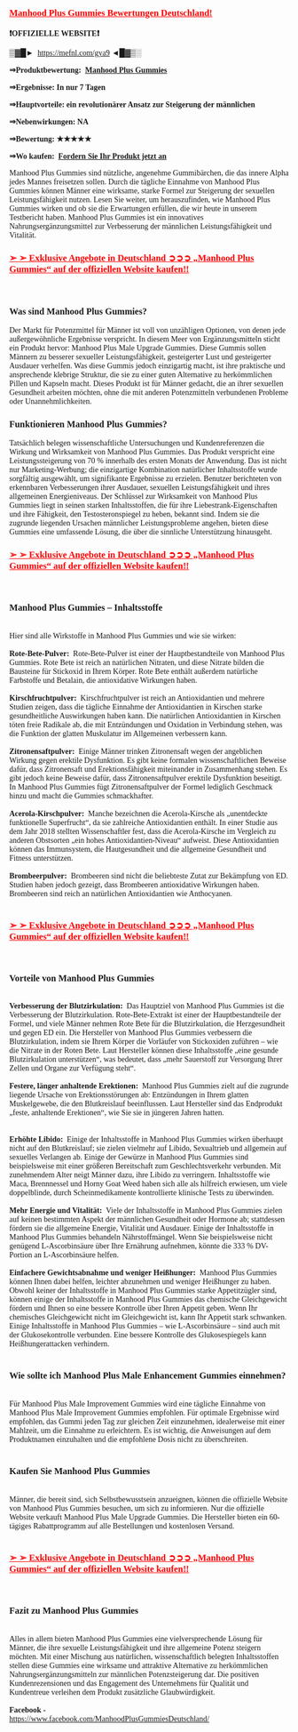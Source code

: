 <h3><span style="color: #ff0000;"><a style="color: #ff0000;" href="https://mefnl.com/k2pihttps://mefnl.com/gya9" target="_blank" rel="nofollow" data-saferedirecturl="https://www.google.com/url?hl=en-GB&amp;q=https://mefnl.com/k2pihttps://mefnl.com/gya9&amp;source=gmail&amp;ust=1729237872194000&amp;usg=AOvVaw0RHwdl0neFrKfMjlhYsTFB"><strong><span style="font-family: Georgia;">Manhood Plus Gummies Bewertungen Deutschland!</span></strong></a></span></h3>
<p><strong><span style="font-family: Georgia;">❗OFFIZIELLE WEBSITE❗</span></strong></p>
<p><span style="font-family: Georgia;">▒▓█►&nbsp;&nbsp;<a href="https://mefnl.com/gya9" target="_blank" rel="nofollow" data-saferedirecturl="https://www.google.com/url?hl=en-GB&amp;q=https://mefnl.com/gya9&amp;source=gmail&amp;ust=1729237872194000&amp;usg=AOvVaw30e6z6gT8SGx14_10MoWTB">https://mefnl.com/gya9</a>&nbsp;◄█▓▒░</span></p>
<p><strong><span style="font-family: Georgia;">&rArr;Produktbewertung:&nbsp;&nbsp;<a href="https://mefnl.com/gya9" target="_blank" rel="nofollow" data-saferedirecturl="https://www.google.com/url?hl=en-GB&amp;q=https://mefnl.com/gya9&amp;source=gmail&amp;ust=1729237872194000&amp;usg=AOvVaw30e6z6gT8SGx14_10MoWTB">Manhood Plus Gummies</a></span></strong></p>
<p><strong><span style="font-family: Georgia;">&rArr;Ergebnisse: In nur 7 Tagen</span></strong></p>
<p><strong><span style="font-family: Georgia;">&rArr;Hauptvorteile: ein revolution&auml;rer Ansatz zur Steigerung der m&auml;nnlichen&nbsp;</span></strong></p>
<p><strong><span style="font-family: Georgia;">&rArr;Nebenwirkungen: NA</span></strong></p>
<p><strong><span style="font-family: Georgia;">&rArr;Bewertung: ★★★★★</span></strong></p>
<p><strong><span style="font-family: Georgia;">&rArr;Wo kaufen:&nbsp;&nbsp;<a href="https://mefnl.com/gya9" target="_blank" rel="nofollow" data-saferedirecturl="https://www.google.com/url?hl=en-GB&amp;q=https://mefnl.com/gya9&amp;source=gmail&amp;ust=1729237872194000&amp;usg=AOvVaw30e6z6gT8SGx14_10MoWTB">Fordern Sie Ihr Produkt jetzt an</a></span></strong></p>
<p><span style="font-family: Georgia;">Manhood Plus Gummies sind n&uuml;tzliche, angenehme Gummib&auml;rchen, die das innere Alpha jedes Mannes freisetzen sollen. Durch die t&auml;gliche Einnahme von Manhood Plus Gummies k&ouml;nnen M&auml;nner eine wirksame, starke Formel zur Steigerung der sexuellen Leistungsf&auml;higkeit nutzen. Lesen Sie weiter, um herauszufinden, wie Manhood Plus Gummies wirken und ob sie die Erwartungen erf&uuml;llen, die wir heute in unserem Testbericht haben. Manhood Plus Gummies ist ein innovatives Nahrungserg&auml;nzungsmittel zur Verbesserung der m&auml;nnlichen Leistungsf&auml;higkeit und Vitalit&auml;t.</span></p>
<h3><span style="font-family: Georgia; color: #ff0000;"><strong><a style="color: #ff0000;" href="https://mefnl.com/gya9" target="_blank" rel="nofollow" data-saferedirecturl="https://www.google.com/url?hl=en-GB&amp;q=https://mefnl.com/gya9&amp;source=gmail&amp;ust=1729237872194000&amp;usg=AOvVaw30e6z6gT8SGx14_10MoWTB">➢ ➢ Exklusive Angebote in Deutschland ➲➲➲ &bdquo;Manhood Plus Gummies&ldquo; auf der offiziellen Website kaufen!!</a></strong></span></h3>
<div><span style="font-family: Georgia;"><strong>&nbsp;</strong></span></div>
<h3><span style="font-family: Georgia;"><strong>Was sind Manhood Plus Gummies?</strong></span></h3>
<div>
<p><span style="font-family: Georgia;">Der Markt f&uuml;r Potenzmittel f&uuml;r M&auml;nner ist voll von unz&auml;hligen Optionen, von denen jede au&szlig;ergew&ouml;hnliche Ergebnisse verspricht. In diesem Meer von Erg&auml;nzungsmitteln sticht ein Produkt hervor: Manhood Plus Male Upgrade Gummies. Diese Gummis sollen M&auml;nnern zu besserer sexueller Leistungsf&auml;higkeit, gesteigerter Lust und gesteigerter Ausdauer verhelfen. Was diese Gummis jedoch einzigartig macht, ist ihre praktische und ansprechende klebrige Struktur, die sie zu einer guten Alternative zu herk&ouml;mmlichen Pillen und Kapseln macht. Dieses Produkt ist f&uuml;r M&auml;nner gedacht, die an ihrer sexuellen Gesundheit arbeiten m&ouml;chten, ohne die mit anderen Potenzmitteln verbundenen Probleme oder Unannehmlichkeiten.</span></p>
</div>
<h3><strong><span style="font-family: Georgia;">Funktionieren Manhood Plus Gummies?</span></strong></h3>
<div>
<p><span style="font-family: Georgia;">Tats&auml;chlich belegen wissenschaftliche Untersuchungen und Kundenreferenzen die Wirkung und Wirksamkeit von Manhood Plus Gummies. Das Produkt verspricht eine Leistungssteigerung von 70 % innerhalb des ersten Monats der Anwendung. Das ist nicht nur Marketing-Werbung; die einzigartige Kombination nat&uuml;rlicher Inhaltsstoffe wurde sorgf&auml;ltig ausgew&auml;hlt, um signifikante Ergebnisse zu erzielen. Benutzer berichteten von erkennbaren Verbesserungen ihrer Ausdauer, sexuellen Leistungsf&auml;higkeit und ihres allgemeinen Energieniveaus. Der Schl&uuml;ssel zur Wirksamkeit von Manhood Plus Gummies liegt in seinen starken Inhaltsstoffen, die f&uuml;r ihre Liebestrank-Eigenschaften und ihre F&auml;higkeit, den Testosteronspiegel zu heben, bekannt sind. Indem sie die zugrunde liegenden Ursachen m&auml;nnlicher Leistungsprobleme angehen, bieten diese Gummies eine umfassende L&ouml;sung, die &uuml;ber die sinnliche Unterst&uuml;tzung hinausgeht.</span></p>
</div>
<h3><span style="color: #ff0000;"><strong><a style="color: #ff0000;" href="https://mefnl.com/gya9" target="_blank" rel="nofollow" data-saferedirecturl="https://www.google.com/url?hl=en-GB&amp;q=https://mefnl.com/gya9&amp;source=gmail&amp;ust=1729237872194000&amp;usg=AOvVaw30e6z6gT8SGx14_10MoWTB"><span style="font-family: Georgia;">➢ ➢ Exklusive Angebote in Deutschland ➲➲➲ &bdquo;Manhood Plus Gummies&ldquo; auf der offiziellen Website kaufen!!</span></a></strong></span></h3>
<div><span style="font-family: Georgia;">&nbsp;</span></div>
<h3><strong><span style="font-family: Georgia;">Manhood Plus Gummies &ndash; Inhaltsstoffe</span></strong></h3>
<div><span style="font-family: Georgia;"><strong><br /></strong></span>
<div><span style="font-family: Georgia;">Hier sind alle Wirkstoffe in Manhood Plus Gummies und wie sie wirken:</span></div>
<div>
<div><strong><span style="font-family: Georgia;">&nbsp;</span></strong></div>
<div><span style="font-family: Georgia;"><strong>Rote-Bete-Pulver:&nbsp;</strong>&nbsp;Rote-Bete-Pulver ist einer der Hauptbestandteile von Manhood Plus Gummies. Rote Bete ist reich an nat&uuml;rlichen Nitraten, und diese Nitrate bilden die Bausteine f&uuml;r Stickoxid in Ihrem K&ouml;rper. Rote Bete enth&auml;lt au&szlig;erdem nat&uuml;rliche Farbstoffe und Betalain, die antioxidative Wirkungen haben.</span></div>
<div><span style="font-family: Georgia;">&nbsp;</span></div>
<div><span style="font-family: Georgia;"><strong>Kirschfruchtpulver:</strong>&nbsp;&nbsp;Kirschfruchtpulver ist reich an Antioxidantien und mehrere Studien zeigen, dass die t&auml;gliche Einnahme der Antioxidantien in Kirschen starke gesundheitliche Auswirkungen haben kann. Die nat&uuml;rlichen Antioxidantien in Kirschen t&ouml;ten freie Radikale ab, die mit Entz&uuml;ndungen und Oxidation in Verbindung stehen, was die Funktion der glatten Muskulatur im Allgemeinen verbessern kann.</span></div>
<div><span style="font-family: Georgia;">&nbsp;</span></div>
<div><span style="font-family: Georgia;"><strong>Zitronensaftpulver:</strong>&nbsp;&nbsp;Einige M&auml;nner trinken Zitronensaft wegen der angeblichen Wirkung gegen erektile Dysfunktion. Es gibt keine formalen wissenschaftlichen Beweise daf&uuml;r, dass Zitronensaft und Erektionsf&auml;higkeit miteinander in Zusammenhang stehen. Es gibt jedoch keine Beweise daf&uuml;r, dass Zitronensaftpulver erektile Dysfunktion beseitigt. In Manhood Plus Gummies f&uuml;gt Zitronensaftpulver der Formel lediglich Geschmack hinzu und macht die Gummies schmackhafter.</span></div>
<div><span style="font-family: Georgia;">&nbsp;</span></div>
<div><span style="font-family: Georgia;"><strong>Acerola-Kirschpulver:</strong>&nbsp;&nbsp;Manche bezeichnen die Acerola-Kirsche als &bdquo;unentdeckte funktionelle Superfrucht&ldquo;, da sie zahlreiche Antioxidantien enth&auml;lt. In einer Studie aus dem Jahr 2018 stellten Wissenschaftler fest, dass die Acerola-Kirsche im Vergleich zu anderen Obstsorten &bdquo;ein hohes Antioxidantien-Niveau&ldquo; aufweist. Diese Antioxidantien k&ouml;nnen das Immunsystem, die Hautgesundheit und die allgemeine Gesundheit und Fitness unterst&uuml;tzen.</span></div>
<div><span style="font-family: Georgia;">&nbsp;</span></div>
<div><span style="font-family: Georgia;"><strong>Brombeerpulver:&nbsp;</strong>&nbsp;Brombeeren sind nicht die beliebteste Zutat zur Bek&auml;mpfung von ED. Studien haben jedoch gezeigt, dass Brombeeren antioxidative Wirkungen haben. Brombeeren sind reich an nat&uuml;rlichen Antioxidantien wie Anthocyanen.</span></div>
</div>
<div><span style="font-family: Georgia;">&nbsp;</span></div>
</div>
<h3><span style="font-family: Georgia; color: #ff0000;"><strong><a style="color: #ff0000;" href="https://mefnl.com/gya9" target="_blank" rel="nofollow" data-saferedirecturl="https://www.google.com/url?hl=en-GB&amp;q=https://mefnl.com/gya9&amp;source=gmail&amp;ust=1729237872194000&amp;usg=AOvVaw30e6z6gT8SGx14_10MoWTB">➢ ➢ Exklusive Angebote in Deutschland ➲➲➲ &bdquo;Manhood Plus Gummies&ldquo; auf der offiziellen Website kaufen!!</a></strong></span></h3>
<div><span style="font-family: Georgia;"><strong>&nbsp;</strong></span></div>
<h3><span style="font-family: Georgia;"><strong>Vorteile von Manhood Plus Gummies</strong></span></h3>
<div><span style="font-family: Georgia;"><strong><br /></strong></span>
<div>
<div><span style="font-family: Georgia;"><strong>Verbesserung der Blutzirkulation:</strong>&nbsp;&nbsp;Das Hauptziel von Manhood Plus Gummies ist die Verbesserung der Blutzirkulation. Rote-Bete-Extrakt ist einer der Hauptbestandteile der Formel, und viele M&auml;nner nehmen Rote Bete f&uuml;r die Blutzirkulation, die Herzgesundheit und gegen ED ein. Die Hersteller von Manhood Plus Gummies verbessern die Blutzirkulation, indem sie Ihrem K&ouml;rper die Vorl&auml;ufer von Stickoxiden zuf&uuml;hren &ndash; wie die Nitrate in der Roten Bete. Laut Hersteller k&ouml;nnen diese Inhaltsstoffe &bdquo;eine gesunde Blutzirkulation unterst&uuml;tzen&ldquo;, was bedeutet, dass &bdquo;mehr Sauerstoff zur Versorgung Ihrer Zellen und Organe zur Verf&uuml;gung steht&ldquo;.</span></div>
<div><span style="font-family: Georgia;">&nbsp;</span></div>
<div><span style="font-family: Georgia;"><strong>Festere, l&auml;nger anhaltende Erektionen:&nbsp;</strong>&nbsp;Manhood Plus Gummies zielt auf die zugrunde liegende Ursache von Erektionsst&ouml;rungen ab: Entz&uuml;ndungen in Ihrem glatten Muskelgewebe, die den Blutkreislauf beeinflussen. Laut Hersteller sind das Endprodukt &bdquo;feste, anhaltende Erektionen&ldquo;, wie Sie sie in j&uuml;ngeren Jahren hatten.</span></div>
<div><span style="font-family: Georgia;">&nbsp;</span></div>
<div><span style="font-family: Georgia;">&nbsp;</span></div>
<div><span style="font-family: Georgia;"><strong>Erh&ouml;hte Libido:&nbsp;</strong>&nbsp;Einige der Inhaltsstoffe in Manhood Plus Gummies wirken &uuml;berhaupt nicht auf den Blutkreislauf; sie zielen vielmehr auf Libido, Sexualtrieb und allgemein auf sexuelles Verlangen ab. Einige der Gew&uuml;rze in Manhood Plus Gummies sind beispielsweise mit einer gr&ouml;&szlig;eren Bereitschaft zum Geschlechtsverkehr verbunden. Mit zunehmendem Alter neigt M&auml;nner dazu, ihre Libido zu verringern. Inhaltsstoffe wie Maca, Brennnessel und Horny Goat Weed haben sich alle als hilfreich erwiesen, um viele doppelblinde, durch Scheinmedikamente kontrollierte klinische Tests zu &uuml;berwinden.</span></div>
<div><span style="font-family: Georgia;">&nbsp;</span></div>
<div><span style="font-family: Georgia;"><strong>Mehr Energie und Vitalit&auml;t:&nbsp;</strong>&nbsp;Viele der Inhaltsstoffe in Manhood Plus Gummies zielen auf keinen bestimmten Aspekt der m&auml;nnlichen Gesundheit oder Hormone ab; stattdessen f&ouml;rdern sie die allgemeine Energie, Vitalit&auml;t und Ausdauer. Einige der Inhaltsstoffe in Manhood Plus Gummies behandeln N&auml;hrstoffm&auml;ngel. Wenn Sie beispielsweise nicht gen&uuml;gend L-Ascorbins&auml;ure &uuml;ber Ihre Ern&auml;hrung aufnehmen, k&ouml;nnte die 333 % DV-Portion an L-Ascorbins&auml;ure helfen.</span></div>
<div><span style="font-family: Georgia;">&nbsp;</span></div>
<div><span style="font-family: Georgia;"><strong>Einfachere Gewichtsabnahme und weniger Hei&szlig;hunger:&nbsp;</strong>&nbsp;Manhood Plus Gummies k&ouml;nnen Ihnen dabei helfen, leichter abzunehmen und weniger Hei&szlig;hunger zu haben. Obwohl keiner der Inhaltsstoffe in Manhood Plus Gummies starke Appetitz&uuml;gler sind, k&ouml;nnen einige der Inhaltsstoffe in Manhood Plus Gummies das chemische Gleichgewicht f&ouml;rdern und Ihnen so eine bessere Kontrolle &uuml;ber Ihren Appetit geben. Wenn Ihr chemisches Gleichgewicht nicht im Gleichgewicht ist, kann Ihr Appetit stark schwanken. Einige Inhaltsstoffe in Manhood Plus Gummies &ndash; wie L-Ascorbins&auml;ure &ndash; sind auch mit der Glukosekontrolle verbunden. Eine bessere Kontrolle des Glukosespiegels kann Hei&szlig;hungerattacken verhindern.</span></div>
</div>
<div><span style="font-family: Georgia;">&nbsp;</span></div>
<h3><strong><span style="font-family: Georgia;">Wie sollte ich Manhood Plus Male Enhancement Gummies einnehmen?</span></strong></h3>
<div><strong><span style="font-family: Georgia;">&nbsp;</span></strong></div>
<div><span style="font-family: Georgia;">F&uuml;r Manhood Plus Male Improvement Gummies wird eine t&auml;gliche Einnahme von Manhood Plus Male Improvement Gummies empfohlen. F&uuml;r optimale Ergebnisse wird empfohlen, das Gummi jeden Tag zur gleichen Zeit einzunehmen, idealerweise mit einer Mahlzeit, um die Einnahme zu erleichtern. Es ist wichtig, die Anweisungen auf dem Produktnamen einzuhalten und die empfohlene Dosis nicht zu &uuml;berschreiten.</span></div>
<div><span style="font-family: Georgia;">&nbsp;</span></div>
</div>
<h3><strong><span style="font-family: Georgia;">Kaufen Sie Manhood Plus Gummies</span></strong></h3>
<div>
<div>&nbsp;</div>
<div><span style="font-family: Georgia;">M&auml;nner, die bereit sind, sich Selbstbewusstsein anzueignen, k&ouml;nnen die offizielle Website von Manhood Plus Gummies besuchen, um sich zu informieren. Nur die offizielle Website verkauft Manhood Plus Male Upgrade Gummies. Die Hersteller bieten ein 60-t&auml;giges Rabattprogramm auf alle Bestellungen und kostenlosen Versand.</span></div>
<div><span style="font-family: Georgia;">&nbsp;</span></div>
</div>
<h3><span style="font-family: Georgia; color: #ff0000;"><strong><a style="color: #ff0000;" href="https://mefnl.com/gya9" target="_blank" rel="nofollow" data-saferedirecturl="https://www.google.com/url?hl=en-GB&amp;q=https://mefnl.com/gya9&amp;source=gmail&amp;ust=1729237872195000&amp;usg=AOvVaw3eP3jq_edBHiBpANIeQ58X">➢ ➢ Exklusive Angebote in Deutschland ➲➲➲ &bdquo;Manhood Plus Gummies&ldquo; auf der offiziellen Website kaufen!!</a></strong></span></h3>
<div><span style="font-family: Georgia;"><strong>&nbsp;</strong></span></div>
<h3><span style="font-family: Georgia;"><strong>Fazit zu Manhood Plus Gummies</strong></span></h3>
<div><span style="font-family: Georgia;"><strong><br /></strong></span>
<div><span style="font-family: Georgia;">Alles in allem bieten Manhood Plus Gummies eine vielversprechende L&ouml;sung f&uuml;r M&auml;nner, die ihre sexuelle Leistungsf&auml;higkeit und ihre allgemeine Potenz steigern m&ouml;chten. Mit einer Mischung aus nat&uuml;rlichen, wissenschaftlich belegten Inhaltsstoffen stellen diese Gummies eine wirksame und attraktive Alternative zu herk&ouml;mmlichen Nahrungserg&auml;nzungsmitteln zur m&auml;nnlichen Potenzsteigerung dar. Die positiven Kundenrezensionen und das Engagement des Unternehmens f&uuml;r Qualit&auml;t und Kundentreue verleihen dem Produkt zus&auml;tzliche Glaubw&uuml;rdigkeit.</span></div>
<div><span style="font-family: Georgia;">&nbsp;</span></div>
<div><span style="font-family: Georgia;"><strong>Facebook -&nbsp;</strong></span></div>
<div><a href="https://www.facebook.com/ManhoodPlusGummiesDeutschland/" target="_blank" rel="nofollow" data-saferedirecturl="https://www.google.com/url?hl=en-GB&amp;q=https://www.facebook.com/ManhoodPlusGummiesDeutschland/&amp;source=gmail&amp;ust=1729237872195000&amp;usg=AOvVaw2IiFbS9_b6KSps8aF1pPHy"><span style="font-family: Georgia;">https://www.facebook.com/ManhoodPlusGummiesDeutschland/</span></a></div>
</div>
